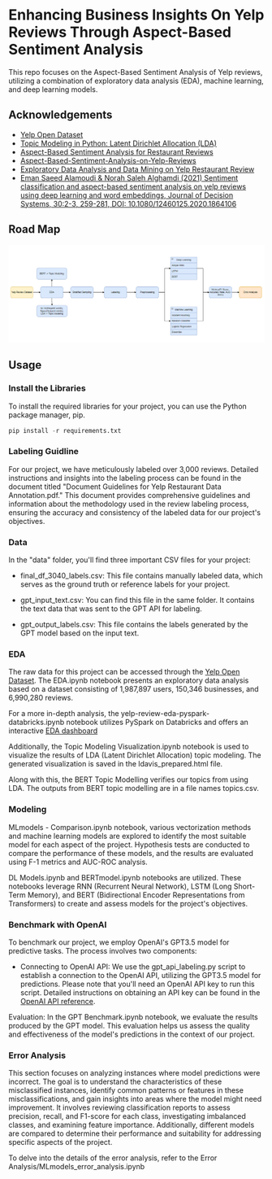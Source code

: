 
# Enhancing Business Insights On Yelp Reviews Through Aspect-Based Sentiment Analysis

This repo focuses on the Aspect-Based Sentiment Analysis of Yelp reviews, utilizing a combination of exploratory data analysis (EDA), machine learning, and deep learning models.


## Acknowledgements

 - [Yelp Open Dataset](https://www.yelp.com/dataset)
 - [Topic Modeling in Python: Latent Dirichlet Allocation (LDA)](https://towardsdatascience.com/end-to-end-topic-modeling-in-python-latent-dirichlet-allocation-lda-35ce4ed6b3e0)
 - [Aspect-Based Sentiment Analysis for Restaurant Reviews](https://www.youtube.com/watch?v=vHHpsd24Hyo)
 - [Aspect-Based-Sentiment-Analysis-on-Yelp-Reviews](https://github.com/georg670/Aspect-Based-Sentiment-Analysis-on-Yelp-Reviews)
 - [Exploratory Data Analysis and Data Mining on Yelp Restaurant Review](https://medium.com/@pooja.prasannan/exploratory-data-analysis-and-data-mining-on-yelp-restaurant-review-e0ce0eca7254)
 - [Eman Saeed Alamoudi & Norah Saleh Alghamdi (2021) Sentiment classification and aspect-based sentiment analysis on yelp reviews using deep learning and word embeddings, Journal of Decision Systems, 30:2-3, 259-281, DOI: 10.1080/12460125.2020.1864106](https://www.tandfonline.com/doi/citedby/10.1080/12460125.2020.1864106?scroll=top&needAccess=true)
    


## Road Map

![](images/Road_Map.png)
## Usage

### Install the Libraries
To install the required libraries for your project, you can use the Python package manager, pip.

```python
pip install -r requirements.txt
```

### Labeling Guidline

For our project, we have meticulously labeled over 3,000 reviews. Detailed instructions and insights into the labeling process can be found in the document titled "Document Guidelines for Yelp Restaurant Data Annotation.pdf." This document provides comprehensive guidelines and information about the methodology used in the review labeling process, ensuring the accuracy and consistency of the labeled data for our project's objectives.

### Data
In the "data" folder, you'll find three important CSV files for your project:

- final_df_3040_labels.csv: This file contains manually labeled data, which serves as the ground truth or reference labels for your project.

- gpt_input_text.csv: You can find this file in the same folder. It contains the text data that was sent to the GPT API for labeling.

- gpt_output_labels.csv: This file contains the labels generated by the GPT model based on the input text.

### EDA
The raw data for this project can be accessed through the [Yelp Open Dataset](https://www.yelp.com/dataset). The EDA.ipynb notebook presents an exploratory data analysis based on a dataset consisting of 1,987,897 users, 150,346 businesses, and 6,990,280 reviews. 

For a more in-depth analysis, the yelp-review-eda-pyspark-databricks.ipynb notebook utilizes PySpark on Databricks and offers an interactive [EDA dashboard](https://databricks-prod-cloudfront.cloud.databricks.com/public/4027ec902e239c93eaaa8714f173bcfc/6503322215914925/4389308165354698/6822147173767959/latest.html)

Additionally, the Topic Modeling Visualization.ipynb notebook is used to visualize the results of LDA (Latent Dirichlet Allocation) topic modeling. The generated visualization is saved in the ldavis_prepared.html file.

Along with this, the BERT Topic Modelling verifies our topics from using LDA. The outputs from BERT topic modelling are in a file names topics.csv. 

### Modeling

MLmodels - Comparison.ipynb notebook, various vectorization methods and machine learning models are explored to identify the most suitable model for each aspect of the project. Hypothesis tests are conducted to compare the performance of these models, and the results are evaluated using F-1 metrics and AUC-ROC analysis.

DL Models.ipynb and BERTmodel.ipynb notebooks are utilized. These notebooks leverage RNN (Recurrent Neural Network), LSTM (Long Short-Term Memory), and BERT (Bidirectional Encoder Representations from Transformers) to create and assess models for the project's objectives.

### Benchmark with OpenAI

To benchmark our project, we employ OpenAI's GPT3.5 model for predictive tasks. The process involves two components:
- Connecting to OpenAI API: We use the gpt_api_labeling.py script to establish a connection to the OpenAI API, utilizing the GPT3.5 model for predictions. Please note that you'll need an OpenAI API key to run this script. Detailed instructions on obtaining an API key can be found in the [OpenAI API reference](https://platform.openai.com/docs/api-reference/introduction).

Evaluation: In the GPT Benchmark.ipynb notebook, we evaluate the results produced by the GPT model. This evaluation helps us assess the quality and effectiveness of the model's predictions in the context of our project. 

### Error Analysis

This section focuses on analyzing instances where model predictions were incorrect. The goal is to understand the characteristics of these misclassified instances, identify common patterns or features in these misclassifications, and gain insights into areas where the model might need improvement. It involves reviewing classification reports to assess precision, recall, and F1-score for each class, investigating imbalanced classes, and examining feature importance. Additionally, different models are compared to determine their performance and suitability for addressing specific aspects of the project.

To delve into the details of the error analysis, refer to the Error Analysis/MLmodels_error_analysis.ipynb

